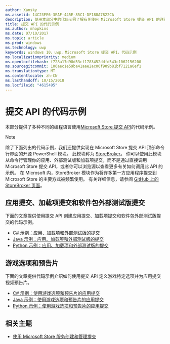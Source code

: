 ```yaml
---
author: Xansky
ms.assetid: 14C23FE6-3EAF-445E-85C1-DF188A7822CA
description: 使用本部分中的代码示例了解有关使用 Microsoft Store 提交 API 的详细信息。
title: 提交 API 的代码示例
ms.author: mhopkins
ms.date: 07/10/2017
ms.topic: article
ms.prod: windows
ms.technology: uwp
keywords: windows 10，uwp，Microsoft Store 提交 API，代码示例
ms.localizationpriority: medium
ms.openlocfilehash: f728a17d98d53cf1783452ddfd543c1062156200
ms.sourcegitcommit: 106aec1e59ba41aae2ac00f909b81bf7121a6ef1
ms.translationtype: MT
ms.contentlocale: zh-CN
ms.lasthandoff: 10/15/2018
ms.locfileid: "4615495"
---
```

# <a name="code-examples-for-the-submission-api"></a>提交 API 的代码示例

本部分提供了多种不同的编程语言使用[Microsoft Store 提交 API](create-and-manage-submissions-using-windows-store-services.md)的代码示例。

> [!NOTE]
> 除了下面列出的代码示例，我们还提供实现在 Microsoft Store 提交 API 顶部命令行界面的开源 PowerShell 模块。 此模块称为 [StoreBroker](https://aka.ms/storebroker)。 你可以使用此模块从命令行管理你的应用、外部测试版和加载项提交，而不是通过直接调用 Microsoft Store 提交 API，或者你可以浏览源以查看更多有关如何调用此 API 的示例。 在 Microsoft 内，StoreBroker 模块作为将许多第一方应用程序提交到 Microsoft Store 的主要方式被频繁使用。 有关详细信息，请参阅 [GitHub 上的 StoreBroker 页面](https://aka.ms/storebroker)。

## <a name="app-submissions-add-on-submissions-and-package-flight-submissions"></a>应用提交、加载项提交和软件包外部测试版提交

下面的文章提供使用提交 API 创建应用提交、加载项提交和软件包外部测试版提交的代码示例。

* [C# 示例：应用、加载项和外部测试版的提交](csharp-code-examples-for-the-windows-store-submission-api.md)
* [Java 示例：应用、加载项和外部测试版的提交](java-code-examples-for-the-windows-store-submission-api.md)
* [Python 示例：应用、加载项和外部测试版的提交](python-code-examples-for-the-windows-store-submission-api.md)

## <a name="game-options-and-trailers"></a>游戏选项和预告片

下面的文章提供代码示例介绍如何使用提交 API 定义游戏特定选项并为应用提交视频预告片。

* [C# 示例：使用游戏选项和预告片的应用提交](csharp-code-examples-for-submissions-game-options-and-trailers.md)
* [Java 示例：使用游戏选项和预告片的应用提交](java-code-examples-for-submissions-game-options-and-trailers.md)
* [Python 示例：使用游戏选项和预告片的应用提交](python-code-examples-for-submissions-game-options-and-trailers.md)

## <a name="related-topics"></a>相关主题

* [使用 Microsoft Store 服务创建和管理提交](create-and-manage-submissions-using-windows-store-services.md)
